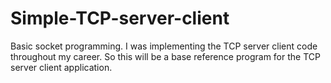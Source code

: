 # Simple-TCP-server-client
Basic socket programming. I was implementing the TCP server client code throughout my career.
So this will be a base reference program for the TCP server client application.
